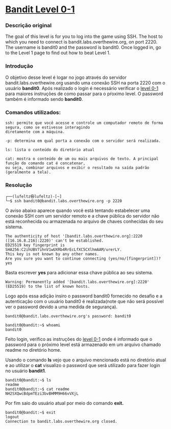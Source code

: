 # [Bandit Level 0-1](https://overthewire.org/wargames/bandit/bandit0.html)

### Descrição original
The goal of this level is for you to log into the game using SSH. The host to which you need to connect is bandit.labs.overthewire.org, on port 2220. The username is bandit0 and the password is bandit0. Once logged in, go to the Level 1 page to find out how to beat Level 1.

### Introdução
<p>O objetivo desse level é logar no jogo através do servidor bandit.labs.overthewire.org usando uma conexão SSH na porta 2220 com o usuário <strong>bandit0</strong>. Após realizado o login é necessário verificar o <a href="https://overthewire.org/wargames/bandit/bandit1.html">level 0-1</a> para maiores instruções de como passar para o pŕoximo level. O password também é informado sendo <strong>bandit0</strong>.</p>


### Comandos utilizados:


```
ssh: permite que você acesse e controle um computador remoto de forma segura, como se estivesse interagindo
diretamente com a máquina.

-p: determina em qual porta a conexão com o servidor será realizada.
```

```
ls: lista o conteúdo do diretório atual
```

```
cat: mostra o conteúdo de um ou mais arquivos de texto. A principal função do comando cat é concatenar,
ou seja, combinar arquivos e exibir o resultado na saída padrão (geralmente a tela).
```

### Resolução

```
┌──(lufeltz㉿lufeltz)-[~]
└─$ ssh bandit0@bandit.labs.overthewire.org -p 2220
```
O aviso abaixo aparece quando você está tentando estabelecer uma conexão SSH com um servidor remoto e a chave pública do servidor não está reconhecida ou armazenada no arquivo de chaves conhecidas do seu sistema.


```
The authenticity of host '[bandit.labs.overthewire.org]:2220 ([16.16.8.216]:2220)' can't be established.
ED25519 key fingerprint is SHA256:C2ihUBV7ihnV1wUXRb4RrEcLfXC5CXlhmAAM/urerLY.
This key is not known by any other names.
Are you sure you want to continue connecting (yes/no/[fingerprint])? yes
```
Basta escrever **yes** para adicionar essa chave pública ao seu sistema.

```
Warning: Permanently added '[bandit.labs.overthewire.org]:2220' (ED25519) to the list of known hosts.
```

Logo após essa adição insiro o password bandit0 fornecido no desafio e a autenticação com o usuário bandit0 é realizada(note que não será possível ver o password devido a uma medida de segurança).

```
bandit0@bandit.labs.overthewire.org's password: bandit0
```

```console
bandit0@bandit:~$ whoami
bandit0
```

Feito login, verifico as instruções do [level 0-1](https://overthewire.org/wargames/bandit/bandit1.html) onde é informado que o password para o próximo level está armazenado em um arquivo chamado readme no diretório home.

Usando o comando **ls** vejo que o arquivo mencionado está no diretório atual e ao utilizar o **cat** visualizo o password que será utilizado para fazer login no usuário **bandit1**.

```console
bandit0@bandit:~$ ls
readme
bandit0@bandit:~$ cat readme
NH2SXQwcBdpmTEzi3bvBHMM9H66vVXjL
```

Por fim saio do usuário atual por meio do comando **exit.**

```console
bandit0@bandit:~$ exit
logout
Connection to bandit.labs.overthewire.org closed.
```
